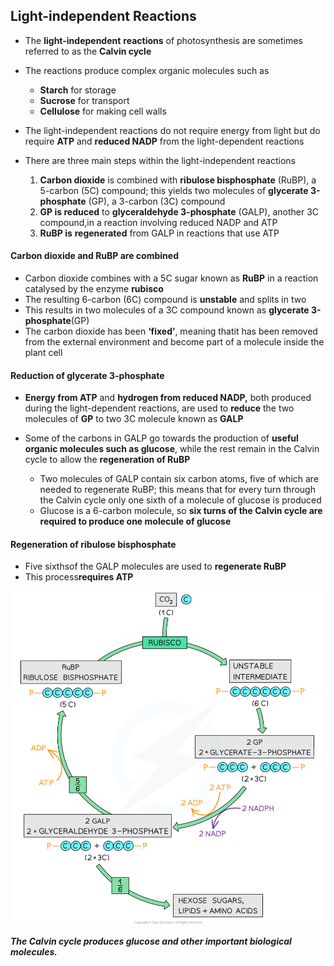 ## Light-independent Reactions

* The **light-independent** **reactions** of photosynthesis are sometimes referred to as the **Calvin cycle**
* The reactions produce complex organic molecules such as

  + **Starch** for storage
  + **Sucrose** for transport
  + **Cellulose** for making cell walls
* The light-independent reactions do not require energy from light but do require **ATP** and **reduced NADP** from the light-dependent reactions
* There are three main steps within the light-independent reactions

  1. **Carbon dioxide** is combined with **ribulose bisphosphate** (RuBP), a 5-carbon (5C) compound; this yields two molecules of **glycerate 3-phosphate** (GP), a 3-carbon (3C) compound
  2. **GP is reduced** to **glyceraldehyde 3-phosphate** (GALP), another 3C compound,in a reaction involving reduced NADP and ATP
  3. **RuBP is** **regenerated** from GALP in reactions that use ATP

#### Carbon dioxide and RuBP are combined

* Carbon dioxide combines with a 5C sugar known as **RuBP** in a reaction catalysed by the enzyme **rubisco**
* The resulting 6-carbon (6C) compound is **unstable** and splits in two
* This results in two molecules of a 3C compound known as **glycerate 3-phosphate**(GP)
* The carbon dioxide has been **‘fixed’**, meaning thatit has been removed from the external environment and become part of a molecule inside the plant cell

#### Reduction of glycerate 3-phosphate

* **Energy from ATP** and **hydrogen from reduced NADP,** both produced during the light-dependent reactions, are used to **reduce** the two molecules of **GP** to two 3C molecule known as **GALP**
* Some of the carbons in GALP go towards the production of **useful organic molecules such as glucose**, while the rest remain in the Calvin cycle to allow the **regeneration of RuBP**

  + Two molecules of GALP contain six carbon atoms, five of which are needed to regenerate RuBP; this means that for every turn through the Calvin cycle only one sixth of a molecule of glucose is produced
  + Glucose is a 6-carbon molecule, so **six turns of the Calvin cycle are required to produce one molecule of glucose**

#### Regeneration of ribulose bisphosphate

* Five sixthsof the GALP molecules are used to **regenerate RuBP**
* This process**requires ATP**

![calvin-cycle-galp](calvin-cycle-galp.png)

***The Calvin cycle produces glucose and other important biological molecules.***